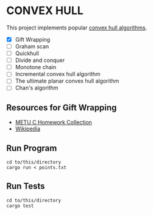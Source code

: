 # CONVEX HULL

This project implements popular [convex hull algorithms][1].

- [x] Gift Wrapping
- [ ] Graham scan 
- [ ] Quickhull
- [ ] Divide and conquer
- [ ] Monotone chain 
- [ ] Incremental convex hull algorithm
- [ ] The ultimate planar convex hull algorithm 
- [ ] Chan's algorithm 

## Resources for Gift Wrapping

- [METU C Homework Collection][2]
- [Wikipedia][3]

## Run Program

```
cd to/this/directory
cargo run < points.txt
```

## Run Tests

```
cd to/this/directory
cargo test
```

[1]: https://en.wikipedia.org/wiki/Convex_hull_algorithms 
[2]: http://user.ceng.metu.edu.tr/~ceng140/C_HW_book.pdf
[3]: https://en.wikipedia.org/wiki/Gift_wrapping_algorithm
